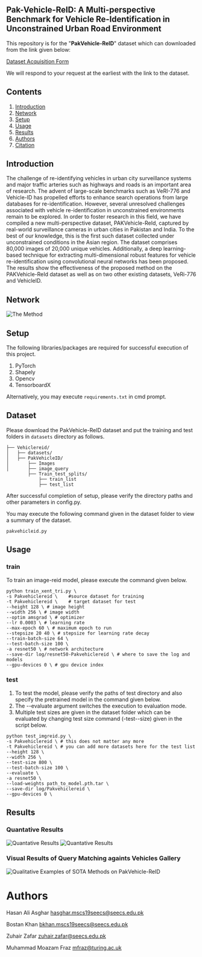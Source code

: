 ## Pak-Vehicle-ReID: A Multi-perspective Benchmark for Vehicle Re-Identification in Unconstrained Urban Road Environment
This repository is for the "**PakVehicle-ReID**" dataset which can downloaded from the link given below: 

[Dataset Acquisition Form](https://drive.google.com/file/d/1VDmfPmZCPFyx5KIfQJYucov7mnkb1xAj/view?usp=sharing)

We will respond to your request at the earliest with the link to the dataset.

## Contents
1. [Introduction](#introduction)
2. [Network](#network)
3. [Setup](#setup)
4. [Usage](#usage)
5. [Results](#results)
6. [Authors](#authors)
7. [Citation](#citation)

## Introduction
The challenge of re-identifying vehicles in urban city surveillance systems and major traffic arteries such as highways and roads is an important area of research. The advent of large-scale benchmarks such as VeRI-776 and Vehicle-ID has propelled efforts to enhance search operations from large databases for re-identification. However, several unresolved challenges associated with vehicle re-identification in unconstrained environments remain to be explored. In order to foster research in this field, we have compiled a new multi-perspective dataset, PAKVehicle-ReId, captured by real-world surveillance cameras in urban cities in Pakistan and India. To the best of our knowledge, this is the first such dataset collected under unconstrained conditions in the Asian region. The dataset comprises 80,000 images of 20,000 unique vehicles. Additionally, a deep learning-based technique for extracting multi-dimensional robust features for vehicle re-identification using convolutional neural networks has been proposed. The results show the effectiveness of the proposed method on the PAKVehicle-ReId dataset as well as on two other existing datasets, VeRi-776 and VehicleID. 

## Network 
![The Method](docs/architecure.jpg)


## Setup
The following libraries/packages are required for successful execution of this project.

  1. PyTorch
  2. Shapely
  3. Opencv
  4. TensorboardX

Alternatively, you may execute `requirements.txt` in cmd prompt.

## Dataset

Please download the PakVehicle-ReID dataset and put the training and test folders in `datasets` directory as follows.
```
├── Vehiclereid/
│   ├── datasets/                  
│   ├── PakVehicleID/                   
│       ├── Images 
│       ├── image_query
        ├── Train_test_splits/
            ├── train_list 
            ├── test_list

``` 

After successful completion of setup, please verify the directory paths and other parameters in config.py.

You may execute the following command given in the dataset folder to view a summary of the dataset.
```
pakvehicleid.py
```


## Usage
### train
To train an image-reid model, please execute the command given below.  
```
python train_xent_tri.py \
-s Pakvehiclereid \    #source dataset for training
-t Pakvehiclereid \    # target dataset for test
--height 128 \ # image height
--width 256 \ # image width
--optim amsgrad \ # optimizer
--lr 0.0003 \ # learning rate
--max-epoch 60 \ # maximum epoch to run
--stepsize 20 40 \ # stepsize for learning rate decay
--train-batch-size 64 \
--test-batch-size 100 \
-a resnet50 \ # network architecture
--save-dir log/resnet50-Pakvehiclereid \ # where to save the log and models
--gpu-devices 0 \ # gpu device index
```
### test
1. To test the model, please verify the paths of test directory and also specify the pretrained model in the command given below. 
2. The --evaluate argument switches the execution to evaluation mode.
3. Multiple test sizes are given in the dataset folder which can be evaluated by changing test size command (-test--size) given in the script below.
```
python test_imgreid.py \
-s Pakvehiclereid \ # this does not matter any more
-t Pakvehiclereid \ # you can add more datasets here for the test list
--height 128 \
--width 256 \
--test-size 800 \
--test-batch-size 100 \
--evaluate \
-a resnet50 \
--load-weights path_to_model.pth.tar \
--save-dir log/Pakvehiclereid \
--gpu-devices 0 \
```
## Results

### Quantative Results
![Quantative Results](docs/table4.PNG)
![Quantative Results](docs/table5.PNG)
### Visual Results of Query Matching againts Vehicles Gallery 
![Qualitative Examples of SOTA Methods on PakVehicle-ReID](docs/result.png)

# Authors

Hasan Ali Asghar <hasghar.mscs19seecs@seecs.edu.pk>

Bostan Khan <bkhan.mscs19seecs@seecs.edu.pk>

Zuhair Zafar <zuhair.zafar@seecs.edu.pk>

Muhammad Moazam Fraz <mfraz@turing.ac.uk>

<!-- # Citation
- If you follow the code or ideas from our paper, please cite our paper:
```
``` -->

